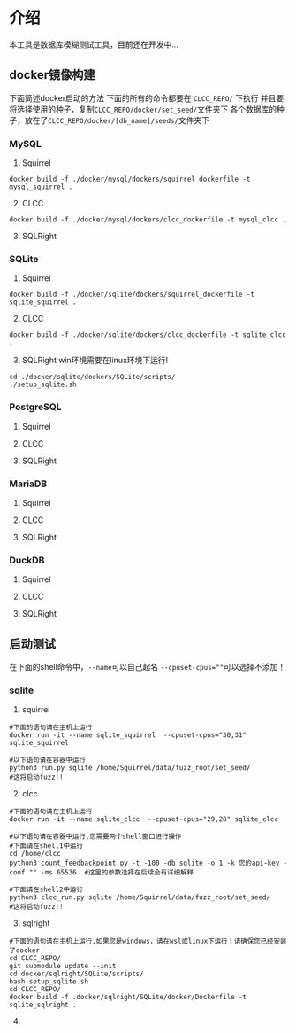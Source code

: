 # 介绍
本工具是数据库模糊测试工具，目前还在开发中...

## docker镜像构建
下面简述docker启动的方法
下面的所有的命令都要在 `CLCC_REPO/` 下执行
并且要将选择使用的种子，复制`CLCC_REPO/docker/set_seed/`文件夹下
各个数据库的种子，放在了`CLCC_REPO/docker/[db_name]/seeds/`文件夹下
### MySQL
1. Squirrel
```SHELL
docker build -f ./docker/mysql/dockers/squirrel_dockerfile -t mysql_squirrel .
```
2. CLCC
```SHELL
docker build -f ./docker/mysql/dockers/clcc_dockerfile -t mysql_clcc .
```
3. SQLRight

### SQLite
1. Squirrel
```SHELL
docker build -f ./docker/sqlite/dockers/squirrel_dockerfile -t sqlite_squirrel .
```
2. CLCC
```SHELL
docker build -f ./docker/sqlite/dockers/clcc_dockerfile -t sqlite_clcc .
```
3. SQLRight
win环境需要在linux环境下运行!
```SHELL
cd ./docker/sqlite/dockers/SQLite/scripts/
./setup_sqlite.sh
```
### PostgreSQL
1. Squirrel

2. CLCC

3. SQLRight

### MariaDB
1. Squirrel

2. CLCC

3. SQLRight

### DuckDB
1. Squirrel

2. CLCC

3. SQLRight

## 启动测试
在下面的shell命令中，`--name`可以自己起名 `--cpuset-cpus=""`可以选择不添加！
### sqlite
1. squirrel
```SHELL
#下面的语句请在主机上运行
docker run -it --name sqlite_squirrel  --cpuset-cpus="30,31" sqlite_squirrel

#以下语句请在容器中运行
python3 run.py sqlite /home/Squirrel/data/fuzz_root/set_seed/
#这将启动fuzz!!
```
2. clcc
```SHELL
#下面的语句请在主机上运行
docker run -it --name sqlite_clcc  --cpuset-cpus="29,28" sqlite_clcc

#以下语句请在容器中运行,您需要两个shell窗口进行操作
#下面请在shell1中运行
cd /home/clcc
python3 count_feedbackpoint.py -t -100 -db sqlite -o 1 -k 您的api-key -conf "" -ms 65536  #这里的参数选择在后续会有详细解释

#下面请在shell2中运行
python3 clcc_run.py sqlite /home/Squirrel/data/fuzz_root/set_seed/
#这将启动fuzz!!
```

3. sqlright
```SHELL
#下面的语句请在主机上运行,如果您是windows，请在wsl或linux下运行！请确保您已经安装了docker
cd CLCC_REPO/
git submodule update --init
cd docker/sqlright/SQLite/scripts/
bash setup_sqlite.sh
cd CLCC_REPO/
docker build -f .docker/sqlright/SQLite/docker/Dockerfile -t sqlite_sqlright .
```
4.  